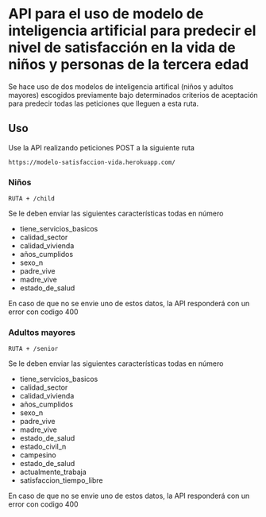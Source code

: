 
# API para el uso de modelo de inteligencia artificial para predecir el nivel de satisfacción en la vida de niños y personas de la tercera edad

Se hace uso de dos modelos de inteligencia artifical (niños y adultos mayores) escogidos previamente bajo determinados criterios de aceptación para predecir todas las peticiones que lleguen a esta ruta.

## Uso
Use la API realizando peticiones POST a la siguiente ruta 

~~~
https://modelo-satisfaccion-vida.herokuapp.com/
~~~

### Niños

~~~
RUTA + /child
~~~

Se le deben enviar las siguientes características todas en número

* tiene_servicios_basicos
* calidad_sector
* calidad_vivienda
* años_cumplidos
* sexo_n
* padre_vive
* madre_vive
* estado_de_salud

En caso de que no se envie uno de estos datos, la API responderá con un error con codigo 400


### Adultos mayores
~~~
RUTA + /senior
~~~
Se le deben enviar las siguientes características todas en número

* tiene_servicios_basicos 
* calidad_sector
* calidad_vivienda 
* años_cumplidos 
* sexo_n
* padre_vive
* madre_vive
* estado_de_salud
* estado_civil_n
* campesino
* estado_de_salud
* actualmente_trabaja
* satisfaccion_tiempo_libre

En caso de que no se envie uno de estos datos, la API responderá con un error con codigo 400